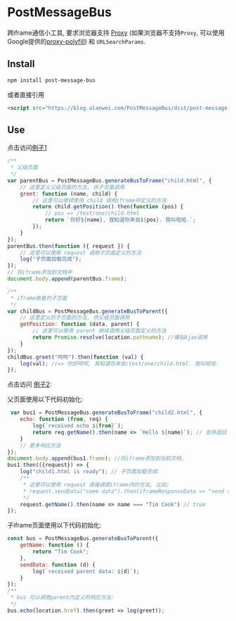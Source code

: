 # PostMessageBus

跨iframe通信小工具, 要求浏览器支持 [Proxy](https://developer.mozilla.org/en-US/docs/Web/JavaScript/Reference/Global_Objects/Proxy) (如果浏览器不支持`Proxy`, 可以使用Google提供的[proxy-polyfill](https://github.com/GoogleChrome/proxy-polyfill)) 和 `URLSearchParams`.

## Install

```bash
npm install post-message-bus
```

或者直接引用
```html
<script src="https://blog.alanwei.com/PostMessageBus/dist/post-message-bus.umd.js"></script>
```

## Use


点击访问[例子1](https://blog.alanwei.com/PostMessageBus/test/one/parent.html)

```js
/**
 * 父级页面
 */ 
var parentBus = PostMessageBus.generateBusToFrame("child.html", {
    // 这里定义父级页面的方法, 供子页面调用
    greet: function (name, child) {
        // 这里可以继续使用 child 调用iframe中定义的方法
        return child.getPosition().then(function (pos) {
            // pos => /test/one/child.html
            return `你好${name}, 我知道你来自${pos}. 我叫哈哈.`;
        });
    }
});
parentBus.then(function ({ request }) {
    // 这里可以使用 request 调用子页面定义的方法
    log("子页面加载完成");
});
// 将iframe添加到文档中
document.body.append(parentBus.frame);

/**
 * iframe嵌套的子页面
 */
var childBus = PostMessageBus.generateBusToParent({
    // 这里定义的子页面的方法, 供父级页面调用
    getPosition: function (data, parent) {
        // 这里可以使用 parent 继续调用父级页面定义的方法
        return Promise.resolve(location.pathname); //模拟Ajax调用
    }
});
childBus.greet("呵呵").then(function (val) {
    log(val); //=> 你好呵呵, 我知道你来自/test/one/child.html. 我叫哈哈.
});
```


点击访问 [例子2](https://blog.alanwei.com/PostMessageBus/test/multi/parent.html):

父页面使用以下代码初始化: 
```javascript
 var bus1 = PostMessageBus.generateBusToFrame("child2.html", {
    echo: function (from, req) {
        log(`received echo ${from}`);
        return req.getName().then(name => `Hello ${name}`); // 支持返回 Promise
    }
    // 更多响应方法
});
document.body.append(bus1.frame); //将iframe添加到当前文档.
bus1.then(({request}) => {
    log("child1.html is ready"); // 子页面加载完成.
    /**
     * 这里可以使用 request 直接调用iframe内的方法, 比如: 
     * request.sendData("some data").then(iframeResponseData => "send successed");
     */
    request.getName().then(name => name === "Tim Cook") // true
});
```

子iframe页面使用以下代码初始化:

```javascript
const bus = PostMessageBus.generateBusToParent({
    getName: function () {
        return "Tim Cook";
    },
    sendData: function (d) {
        log(`received parent data: ${d}`);
    }
});
/**
 * bus 可以调用parent内定义的响应方法:
 */ 
bus.echo(location.href).then(greet => log(greet));
```
